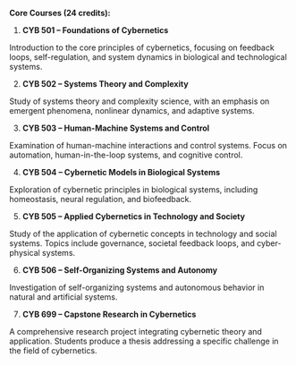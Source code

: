 **Core Courses (24 credits):**

1.	**CYB 501 – Foundations of Cybernetics**

Introduction to the core principles of cybernetics, focusing on feedback loops, self-regulation, and system dynamics in biological and technological systems.

2.	**CYB 502 – Systems Theory and Complexity**

Study of systems theory and complexity science, with an emphasis on emergent phenomena, nonlinear dynamics, and adaptive systems.

3.	**CYB 503 – Human-Machine Systems and Control**

Examination of human-machine interactions and control systems. Focus on automation, human-in-the-loop systems, and cognitive control.

4.	**CYB 504 – Cybernetic Models in Biological Systems**

Exploration of cybernetic principles in biological systems, including homeostasis, neural regulation, and biofeedback.

5.	**CYB 505 – Applied Cybernetics in Technology and Society**

Study of the application of cybernetic concepts in technology and social systems. Topics include governance, societal feedback loops, and cyber-physical systems.

6.	**CYB 506 – Self-Organizing Systems and Autonomy**

Investigation of self-organizing systems and autonomous behavior in natural and artificial systems.

7.	**CYB 699 – Capstone Research in Cybernetics**

A comprehensive research project integrating cybernetic theory and application. Students produce a thesis addressing a specific challenge in the field of cybernetics.
